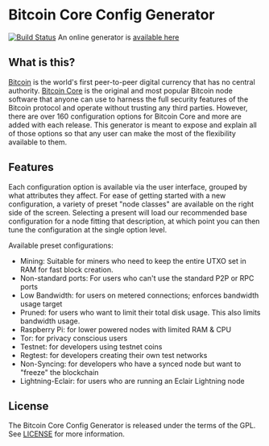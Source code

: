 # Bitcoin Core Config Generator

[![Build Status](https://travis-ci.org/jlopp/bitcoin-core-config-generator.svg?branch=master)](https://travis-ci.org/jlopp/bitcoin-core-config-generator) An online generator is [available here](https://jlopp.github.io/bitcoin-core-config-generator)

What is this?
-------------

[Bitcoin](https://bitcoin.org/) is the world's first peer-to-peer digital currency that has no central authority.
[Bitcoin Core](https://bitcoincore.org) is the original and most popular Bitcoin node software that anyone can use
to harness the full security features of the Bitcoin protocol and operate without trusting any third parties. However,
there are over 160 configuration options for Bitcoin Core and more are added with each release. This generator is meant
to expose and explain all of those options so that any user can make the most of the flexibility available to them.

Features
--------

Each configuration option is available via the user interface, grouped by what attributes they affect. For ease of
getting started with a new configuration, a variety of preset "node classes" are available on the right side of the
screen. Selecting a present will load our recommended base configuration for a node fitting that description, at which
point you can then tune the configuration at the single option level.

Available preset configurations:

* Mining: Suitable for miners who need to keep the entire UTXO set in RAM for fast block creation.
* Non-standard ports: For users who can't use the standard P2P or RPC ports
* Low Bandwidth: for users on metered connections; enforces bandwidth usage target
* Pruned: for users who want to limit their total disk usage. This also limits bandwidth usage.
* Raspberry Pi: for lower powered nodes with limited RAM & CPU
* Tor: for privacy conscious users
* Testnet: for developers using testnet coins
* Regtest: for developers creating their own test networks
* Non-Syncing: for developers who have a synced node but want to "freeze" the blockchain
* Lightning-Eclair: for users who are running an Eclair Lightning node

License
-------

The Bitcoin Core Config Generator is released under the terms of the GPL. See [LICENSE](LICENSE) for more information.
